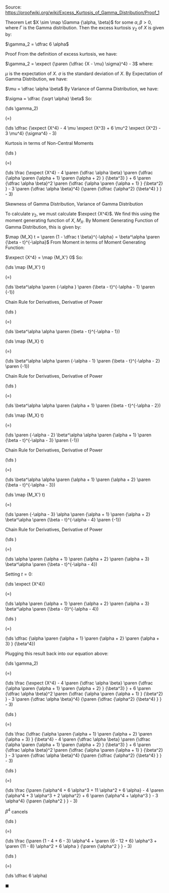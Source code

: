 # 

Source: https://proofwiki.org/wiki/Excess_Kurtosis_of_Gamma_Distribution/Proof_1

Theorem
Let $X \sim \map \Gamma {\alpha, \beta}$ for some $\alpha, \beta > 0$, where $\Gamma$ is the Gamma distribution.
Then the excess kurtosis $\gamma_2$ of $X$ is given by: 

$\gamma_2 = \dfrac 6 \alpha$


Proof
From the definition of excess kurtosis, we have: 

$\gamma_2 = \expect {\paren {\dfrac {X - \mu} \sigma}^4} - 3$
where: 

$\mu$ is the expectation of $X$.
$\sigma$ is the standard deviation of $X$.
By Expectation of Gamma Distribution, we have: 

$\mu = \dfrac \alpha \beta$
By Variance of Gamma Distribution, we have: 

$\sigma = \dfrac {\sqrt \alpha} \beta$
So: 














\(\ds \gamma_2\)

\(=\)







\(\ds \dfrac {\expect {X^4} - 4 \mu \expect {X^3} + 6 \mu^2 \expect {X^2} - 3 \mu^4} {\sigma^4} - 3\)





Kurtosis in terms of Non-Central Moments














\(\ds \)

\(=\)







\(\ds \frac {\expect {X^4} - 4 \paren {\dfrac \alpha \beta} \paren {\dfrac {\alpha \paren {\alpha + 1} \paren {\alpha + 2} } {\beta^3} } + 6 \paren {\dfrac \alpha \beta}^2 \paren {\dfrac {\alpha \paren {\alpha + 1} } {\beta^2} } - 3 \paren {\dfrac \alpha \beta}^4} {\paren {\dfrac {\alpha^2} {\beta^4} } } - 3\)





Skewness of Gamma Distribution, Variance of Gamma Distribution




To calculate $\gamma_2$, we must calculate $\expect {X^4}$.
We find this using the moment generating function of $X$, $M_X$. 
By Moment Generating Function of Gamma Distribution, this is given by: 

$\map {M_X} t = \paren {1 - \dfrac t \beta}^{-\alpha} = \beta^\alpha \paren {\beta - t}^{-\alpha}$
From Moment in terms of Moment Generating Function:

$\expect {X^4} = \map {M_X'} 0$
So:














\(\ds \map {M_X'} t\)

\(=\)







\(\ds \beta^\alpha \paren {-\alpha } \paren {\beta - t}^{-\alpha - 1} \paren {-1}\)





Chain Rule for Derivatives, Derivative of Power














\(\ds \)

\(=\)







\(\ds \beta^\alpha \alpha  \paren {\beta - t}^{-\alpha - 1}\)




















\(\ds \map {M_X} t\)

\(=\)







\(\ds \beta^\alpha \alpha \paren {-\alpha - 1}  \paren {\beta - t}^{-\alpha - 2} \paren {-1}\)





Chain Rule for Derivatives, Derivative of Power














\(\ds \)

\(=\)







\(\ds \beta^\alpha \alpha \paren {\alpha + 1}  \paren {\beta - t}^{-\alpha - 2}\)




















\(\ds \map {M_X} t\)

\(=\)







\(\ds \paren {-\alpha - 2} \beta^\alpha \alpha \paren {\alpha + 1}  \paren {\beta - t}^{-\alpha - 3} \paren {-1}\)





Chain Rule for Derivatives, Derivative of Power














\(\ds \)

\(=\)







\(\ds \beta^\alpha \alpha \paren {\alpha + 1} \paren {\alpha + 2}  \paren {\beta - t}^{-\alpha - 3}\)




















\(\ds \map {M_X'} t\)

\(=\)







\(\ds \paren {-\alpha - 3} \alpha \paren {\alpha + 1} \paren {\alpha + 2} \beta^\alpha  \paren {\beta - t}^{-\alpha - 4} \paren {-1}\)





Chain Rule for Derivatives, Derivative of Power














\(\ds \)

\(=\)







\(\ds \alpha \paren {\alpha + 1} \paren {\alpha + 2} \paren {\alpha + 3} \beta^\alpha  \paren {\beta - t}^{-\alpha - 4}\)









Setting $t = 0$:














\(\ds \expect {X^4}\)

\(=\)







\(\ds \alpha \paren {\alpha + 1} \paren {\alpha + 2} \paren {\alpha + 3} \beta^\alpha  \paren {\beta - 0}^{-\alpha - 4}\)




















\(\ds \)

\(=\)







\(\ds \dfrac {\alpha \paren {\alpha + 1} \paren {\alpha + 2} \paren {\alpha + 3} } {\beta^4}\)









Plugging this result back into our equation above:














\(\ds \gamma_2\)

\(=\)







\(\ds \frac {\expect {X^4} - 4 \paren {\dfrac \alpha \beta} \paren {\dfrac {\alpha \paren {\alpha + 1} \paren {\alpha + 2} } {\beta^3} } + 6 \paren {\dfrac \alpha \beta}^2 \paren {\dfrac {\alpha \paren {\alpha + 1} } {\beta^2} } - 3 \paren {\dfrac \alpha \beta}^4} {\paren {\dfrac {\alpha^2} {\beta^4} } } - 3\)




















\(\ds \)

\(=\)







\(\ds \frac {\dfrac {\alpha \paren {\alpha + 1} \paren {\alpha + 2} \paren {\alpha + 3} } {\beta^4} - 4 \paren {\dfrac \alpha \beta} \paren {\dfrac {\alpha \paren {\alpha + 1} \paren {\alpha + 2} } {\beta^3} } + 6 \paren {\dfrac \alpha \beta}^2 \paren {\dfrac {\alpha \paren {\alpha + 1} } {\beta^2} } - 3 \paren {\dfrac \alpha \beta}^4} {\paren {\dfrac {\alpha^2} {\beta^4} } } - 3\)




















\(\ds \)

\(=\)







\(\ds \frac {\paren {\alpha^4 + 6 \alpha^3 + 11 \alpha^2 + 6 \alpha} - 4 \paren {\alpha^4 + 3 \alpha^3 + 2 \alpha^2}  + 6 \paren {\alpha^4 + \alpha^3 } - 3 \alpha^4} {\paren {\alpha^2 } } - 3\)





$\beta^4$ cancels














\(\ds \)

\(=\)







\(\ds \frac {\paren {1 - 4 + 6 - 3} \alpha^4 + \paren {6 - 12 + 6} \alpha^3 + \paren {11 - 8} \alpha^2 + 6 \alpha } {\paren {\alpha^2 } } - 3\)




















\(\ds \)

\(=\)







\(\ds \dfrac 6 \alpha\)









$\blacksquare$





